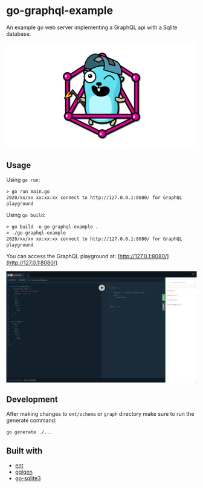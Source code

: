 # go-graphql-example

An example go web server implementing a GraphQL api with a Sqlite database.

![gopher](.github/images/gopher.jpg)

## Usage

Using `go run`:
```shell
> go run main.go
2020/xx/xx xx:xx:xx connect to http://127.0.0.1:8080/ for GraphQL playground
```

Using `go build`:
```shell
> go build -o go-graphql-example .
> ./go-graphql-example
2020/xx/xx xx:xx:xx connect to http://127.0.0.1:8080/ for GraphQL playground
```

You can access the GraphQL playground at: [http://127.0.1:8080/](http://127.0.1:8080/)

[![playground](.github/images/playground.png)](http://127.0.1:8080/)

## Development

After making changes to `ent/schema` or `graph` directory make sure to run the generate command:
```shell
go generate ./...
```

## Built with

- [ent](https://github.com/ent/ent)
- [gqlgen](https://github.com/99designs/gqlgen)
- [go-sqlite3](https://github.com/mattn/go-sqlite3)